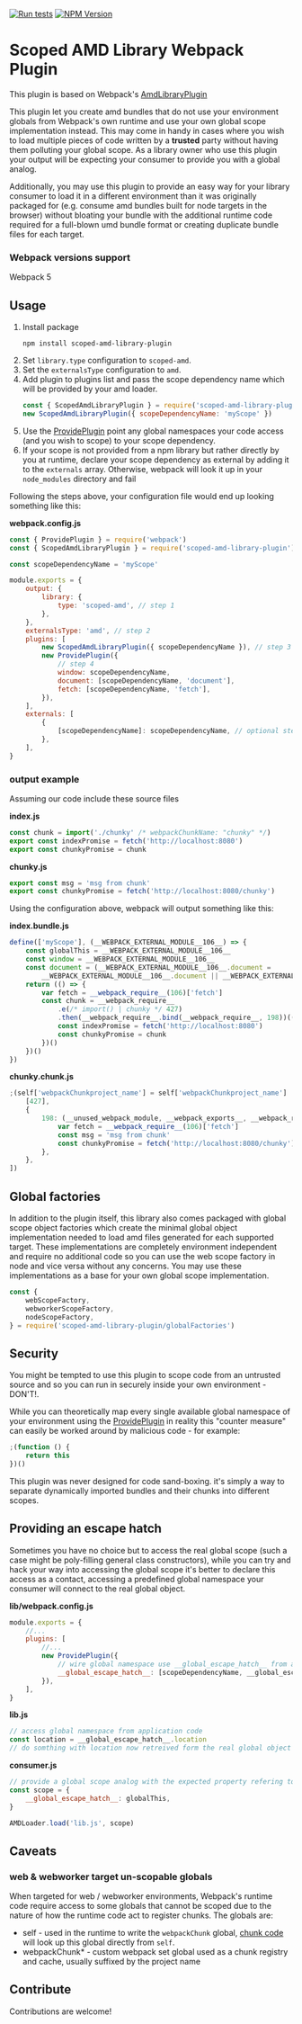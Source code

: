 [![Run tests](https://github.com/lirancr/scoped-amd-library-plugin/actions/workflows/test.yml/badge.svg)](https://github.com/lirancr/scoped-amd-library-plugin/actions/workflows/test.yml)
[![NPM Version](https://badge.fury.io/js/scoped-amd-library-plugin.svg?style=flat)](https://www.npmjs.com/package/scoped-amd-library-plugin)

# Scoped AMD Library Webpack Plugin

This plugin is based on Webpack's [AmdLibraryPlugin](https://github.com/webpack/webpack/blob/main/lib/library/AmdLibraryPlugin.js)

This plugin let you create amd bundles that do not use your environment globals from Webpack's own runtime and use your own global scope implementation instead.
This may come in handy in cases where you wish to load multiple pieces of code written by a **trusted** party without having them
polluting your global scope. As a library owner who use this plugin your output will be expecting your consumer to provide you with a global analog.

Additionally, you may use this plugin to provide an easy way for your library consumer to load it in a different
environment than it was originally packaged for (e.g. consume amd bundles built for node targets in the browser) without bloating your bundle with
the additional runtime code required for a full-blown umd bundle format or creating duplicate bundle files for each target.

### Webpack versions support

Webpack 5

## Usage

1. Install package
    ```shell
    npm install scoped-amd-library-plugin
    ```
2. Set `library.type` configuration to `scoped-amd`.
3. Set the `externalsType` configuration to `amd`.
4. Add plugin to plugins list and pass the scope dependency name which will be provided by your amd loader.
    ```javascript
    const { ScopedAmdLibraryPlugin } = require('scoped-amd-library-plugin')
    new ScopedAmdLibraryPlugin({ scopeDependencyName: 'myScope' })
    ```
5. Use the [ProvidePlugin](https://webpack.js.org/plugins/provide-plugin/) point any global namespaces your code access (and you wish to scope) to your scope dependency.
6. If your scope is not provided from a npm library but rather directly by you at runtime, declare your scope dependency as external by adding it to the `externals` array.
   Otherwise, webpack will look it up in your `node_modules` directory and fail

Following the steps above, your configuration file would end up looking something like this:

**webpack.config.js**

```javascript
const { ProvidePlugin } = require('webpack')
const { ScopedAmdLibraryPlugin } = require('scoped-amd-library-plugin')

const scopeDependencyName = 'myScope'

module.exports = {
	output: {
		library: {
			type: 'scoped-amd', // step 1
		},
	},
	externalsType: 'amd', // step 2
	plugins: [
		new ScopedAmdLibraryPlugin({ scopeDependencyName }), // step 3
		new ProvidePlugin({
			// step 4
			window: scopeDependencyName,
			document: [scopeDependencyName, 'document'],
			fetch: [scopeDependencyName, 'fetch'],
		}),
	],
	externals: [
		{
			[scopeDependencyName]: scopeDependencyName, // optional step 5
		},
	],
}
```

### output example

Assuming our code include these source files

**index.js**

```javascript
const chunk = import('./chunky' /* webpackChunkName: "chunky" */)
export const indexPromise = fetch('http://localhost:8080')
export const chunkyPromise = chunk
```

**chunky.js**

```javascript
export const msg = 'msg from chunk'
export const chunkyPromise = fetch('http://localhost:8080/chunky')
```

Using the configuration above, webpack will output something like this:

**index.bundle.js**

```javascript
define(['myScope'], (__WEBPACK_EXTERNAL_MODULE__106__) => {
	const globalThis = __WEBPACK_EXTERNAL_MODULE__106__
	const window = __WEBPACK_EXTERNAL_MODULE__106__
	const document = (__WEBPACK_EXTERNAL_MODULE__106__.document =
		__WEBPACK_EXTERNAL_MODULE__106__.document || __WEBPACK_EXTERNAL_MODULE__106__)
	return (() => {
		var fetch = __webpack_require__(106)['fetch']
		const chunk = __webpack_require__
			.e(/* import() | chunky */ 427)
			.then(__webpack_require__.bind(__webpack_require__, 198))(() => {
			const indexPromise = fetch('http://localhost:8080')
			const chunkyPromise = chunk
		})()
	})()
})
```

**chunky.chunk.js**

```javascript
;(self['webpackChunkproject_name'] = self['webpackChunkproject_name'] || []).push([
	[427],
	{
		198: (__unused_webpack_module, __webpack_exports__, __webpack_require__) => {
			var fetch = __webpack_require__(106)['fetch']
			const msg = 'msg from chunk'
			const chunkyPromise = fetch('http://localhost:8080/chunky')
		},
	},
])
```

## Global factories

In addition to the plugin itself, this library also comes packaged with global scope object factories which create the minimal global object implementation
needed to load amd files generated for each supported target. These implementations are completely environment independent and require no additional code
so you can use the web scope factory in node and vice versa without any concerns. You may use these implementations as a base for your own global
scope implementation.

```javascript
const {
	webScopeFactory,
	webworkerScopeFactory,
	nodeScopeFactory,
} = require('scoped-amd-library-plugin/globalFactories')
```

## Security

You might be tempted to use this plugin to scope code from an untrusted source and so you can run in securely inside your own
environment - DON'T!.

While you can theoretically map every single available global namespace of your environment using the [ProvidePlugin](https://webpack.js.org/plugins/provide-plugin/)
in reality this "counter measure" can easily be worked around by malicious code - for example:

```javascript
;(function () {
	return this
})()
```

This plugin was never designed for code sand-boxing. it's simply a way to separate dynamically imported bundles and their chunks into different scopes.

## Providing an escape hatch

Sometimes you have no choice but to access the real global scope (such a case might be poly-filling general class constructors), while you can try and hack
your way into accessing the global scope it's better to declare this access as a contact, accessing a predefined global namespace your consumer will connect
to the real global object.

**lib/webpack.config.js**

```javascript
module.exports = {
	//...
	plugins: [
		//...
		new ProvidePlugin({
			// wire global namespace use __global_escape_hatch__ from application code into the global dependency
			__global_escape_hatch__: [scopeDependencyName, __global_escape_hatch__],
		}),
	],
}
```

**lib.js**

```javascript
// access global namespace from application code
const location = __global_escape_hatch__.location
// do somthing with location now retreived form the real global object of the consumer
```

**consumer.js**

```javascript
// provide a global scope analog with the expected property refering to the real global scope
const scope = {
	__global_escape_hatch__: globalThis,
}

AMDLoader.load('lib.js', scope)
```

## Caveats

### web & webworker target un-scopable globals

When targeted for web / webworker environments, Webpack's runtime code require access to some globals that cannot be scoped
due to the nature of how the runtime code act to register chunks. The globals are:

-   self - used in the runtime to write the `webpackChunk` global, [chunk code](https://github.com/webpack/webpack/blob/d28592e9daf1f483c621708451534fc1ec7240c6/examples/code-splitting/README.md#dist796outputjs)
    will look up this global directly from `self`.
-   webpackChunk\* - custom webpack set global used as a chunk registry and cache, usually suffixed by the project name

## Contribute

Contributions are welcome!
